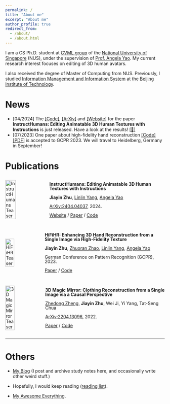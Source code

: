 ```yaml
---
permalink: /
title: "About me"
excerpt: "About me"
author_profile: true
redirect_from: 
  - /about/
  - /about.html
---
```


I am a CS Ph.D. student at [CVML group](https://cvml.comp.nus.edu.sg/) of the [National University of Singapore](http://www.nus.edu.sg/) (NUS), under the supervision of [Prof. Angela Yao](https://www.comp.nus.edu.sg/~ayao/). My current research interest focuses on editing of 3D human avatars.

I also received the degree of Master of Computing from NUS. Previously, I studied [Information Management and Information System](https://sme.bit.edu.cn/English/programs/enbk/majors/b131767.htm) at the [Beijing Institute of Technology](https://english.bit.edu.cn/).

# News

- [04/2024] The [[Code]](https://github.com/viridityzhu/InstructHumans), [[ArXiv]](https://arxiv.org/abs/2404.04037) and [[Website]](https://jyzhu.top/instruct-humans/) for the paper **InstructHumans: Editing Animatable 3D Human Textures with Instructions** is just released. Have a look at the results! [[👀]](https://jyzhu.top/instruct-humans/)
- [07/2023] One paper about high-fidelity hand reconstruction [[Code]](https://github.com/viridityzhu/HiFiHR) [[PDF]](https://arxiv.org/abs/2308.13628) is accepted to GCPR 2023. We will travel to Heidelberg, Germany in September!

# Publications

<!-- - InstructHumans: Editing Animatable 3D Human Textures with Instructions,<br>
  **Jiayin Zhu**, [Linlin Yang](https://www.mu4yang.com/), [Angela Yao](https://www.comp.nus.edu.sg/~ayao/),<br>
  [ArXiv:2404.04037](https://arxiv.org/abs/2404.04037), 2024. [[Website]](https://jyzhu.top/instruct-humans/) [[PDF]](https://jyzhu.top/instruct-humans/data/InstructHumans.pdf) [[Code]](https://github.com/viridityzhu/InstructHumans) -->
<div style="display: flex; align-items: center; margin-bottom: 20px;">
  <img src="../images/InstructHumans-teaser.jpg" alt="InstructHumans Teaser" width="30%" style="margin-right: 30px;">
  <div style="line-height: 1;">
    <p><strong>
      InstructHumans: Editing Animatable 3D Human Textures with Instructions
    </strong></p>
    <p>
      <strong>Jiayin Zhu</strong>, <a href="https://www.mu4yang.com/">Linlin Yang</a>, <a href="https://www.comp.nus.edu.sg/~ayao/">Angela Yao</a>
    </p>
    <p>
      <a href="https://arxiv.org/abs/2404.04037">ArXiv:2404.04037</a>, 2024.
    </p>
    <p>
      <a href="https://jyzhu.top/instruct-humans/">Website</a>
       / 
      <a href="https://jyzhu.top/instruct-humans/data/InstructHumans.pdf">Paper</a>
       /
       <a href="https://github.com/viridityzhu/InstructHumans">Code</a>
    </p>
  </div>
</div>


<!-- - HiFiHR: Enhancing 3D Hand Reconstruction from a Single Image via High-Fidelity Texture,<br>
  **Jiayin Zhu**, [Zhuoran Zhao](https://alicezrzhao.github.io/), [Linlin Yang](https://www.mu4yang.com/), [Angela Yao](https://www.comp.nus.edu.sg/~ayao/),<br>
  German Conference on Pattern Recognition (GCPR), 2023. [[PDF]](https://arxiv.org/abs/2308.13628) [[Code]](https://github.com/viridityzhu/HiFiHR) -->
<div style="display: flex; align-items: center; margin-bottom: 20px;"> 
  <img src="../images/hifihr-teaser.jpg" alt="HiFiHR Teaser" width="30%" style="margin-right: 30px;">
  <div style="line-height: 1;">
    <p><strong>
      HiFiHR: Enhancing 3D Hand Reconstruction from a Single Image via High-Fidelity Texture
    </strong></p>
    <p>
      <strong>Jiayin Zhu</strong>, <a href="https://alicezrzhao.github.io/">Zhuoran Zhao</a>, <a href="https://www.mu4yang.com/">Linlin Yang</a>, <a href="https://www.comp.nus.edu.sg/~ayao/">Angela Yao</a>
    </p>
    <p>
      German Conference on Pattern Recognition (GCPR), 2023.
    </p>
    <p>
      <a href="https://arxiv.org/abs/2308.13628">Paper</a>
       / 
       <a href="https://github.com/viridityzhu/HiFiHR">Code</a>
    </p>
  </div>
</div>

<!-- - 3D Magic Mirror: Clothing Reconstruction from a Single Image via a Causal Perspective,<br>
[Zhedong Zheng](https://www.zdzheng.xyz/), **Jiayin Zhu**, Wei Ji, Yi Yang, Tat-Seng Chua,<br>
[ArXiv:2204.13096](https://arxiv.org/abs/2204.13096), 2022. [[PDF]](https://zdzheng.xyz/files/3D_Recon.pdf) [[Code]](https://github.com/layumi/3D-Magic-Mirror) -->

<div style="display: flex; align-items: center; margin-bottom: 20px;">
  <img src="../images/3dmm-teaser.jpg" alt="3D Magic Mirror Teaser" width="30%" style="margin-right: 30px;">
  <div style="line-height: 1;">
    <p><strong>
      3D Magic Mirror: Clothing Reconstruction from a Single Image via a Causal Perspective
    </strong></p>
    <p>
      <a href="https://www.zdzheng.xyz/">Zhedong Zheng</a>, <strong>Jiayin Zhu</strong>, Wei Ji, Yi Yang, Tat-Seng Chua
    </p>
    <p>
      <a href="https://arxiv.org/abs/2204.13096">ArXiv:2204.13096</a>, 2022.
    </p>
    <p>
      <a href="https://zdzheng.xyz/files/3D_Recon.pdf">Paper</a>
       /
       <a href="https://github.com/layumi/3D-Magic-Mirror">Code</a>
    </p>
  </div>
</div>

---

# Others

- [My Blog](https://jyzhu.top/blog) (I post and archive study notes here, and occasionally write other weird stuff.)

- Hopefully, I would keep reading ([reading list](https://jyzhu.top/blog/books/)).

- [My Awesome Everything](https://github.com/viridityzhu/viridityzhu/blob/main/README.md#awesome-everything--click-to-see).
